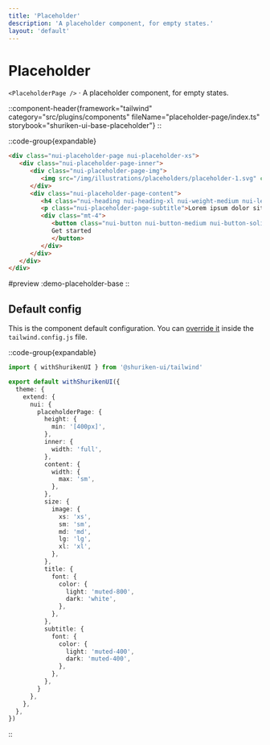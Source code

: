 ```yaml
---
title: 'Placeholder'
description: 'A placeholder component, for empty states.'
layout: 'default'
---
```


# Placeholder

`<PlaceholderPage />` · A placeholder component, for empty states.

::component-header{framework="tailwind" category="src/plugins/components" fileName="placeholder-page/index.ts" storybook="shuriken-ui-base-placeholder"}
::

::code-group{expandable}

```html [demo-placeholder-base.html]
<div class="nui-placeholder-page nui-placeholder-xs">
   <div class="nui-placeholder-page-inner">
      <div class="nui-placeholder-page-img">
         <img src="/img/illustrations/placeholders/placeholder-1.svg" class="dark:invert" alt="placeholder image">
      </div>
      <div class="nui-placeholder-page-content">
         <h4 class="nui-heading nui-heading-xl nui-weight-medium nui-lead-normal nui-placeholder-page-title">Looks like you are new!</h4>
         <p class="nui-placeholder-page-subtitle">Lorem ipsum dolor sit amet, consectetur adipiscing elit. Erat enim Polemonis. Duo Reges.</p>
         <div class="mt-4">
            <button class="nui-button nui-button-medium nui-button-solid nui-button-primary nui-button-smooth">
            Get started
            </button>
         </div>
      </div>
   </div>
</div>
```

#preview
:demo-placeholder-base
::

## Default config

This is the component default configuration. You can [override it](/docs/tailwind/theming/configuration) inside the `tailwind.config.js` file.

::code-group{expandable}

```ts [tailwind.config.ts]
import { withShurikenUI } from '@shuriken-ui/tailwind'

export default withShurikenUI({
  theme: {
    extend: {
      nui: {
        placeholderPage: {
          height: {
            min: '[400px]',
          },
          inner: {
            width: 'full',
          },
          content: {
            width: {
              max: 'sm',
            },
          },
          size: {
            image: {
              xs: 'xs',
              sm: 'sm',
              md: 'md',
              lg: 'lg',
              xl: 'xl',
            },
          },
          title: {
            font: {
              color: {
                light: 'muted-800',
                dark: 'white',
              },
            },
          },
          subtitle: {
            font: {
              color: {
                light: 'muted-400',
                dark: 'muted-400',
              },
            },
          },
        }
      },
    },
  },
})
```
::